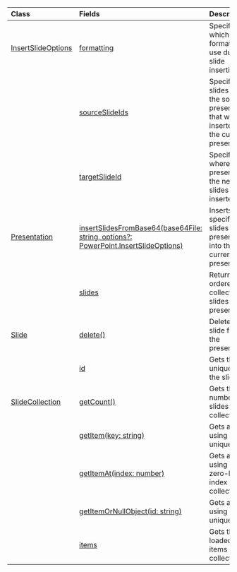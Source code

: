 | Class | Fields | Description |
|:---|:---|:---|
|[InsertSlideOptions](/.insertslideoptions)|[formatting](/.insertslideoptions#powerpoint-javascript/api/powerpoint/-insertslideoptions-formatting-member)|Specifies which formatting to use during slide insertion.|
||[sourceSlideIds](/.insertslideoptions#powerpoint-javascript/api/powerpoint/-insertslideoptions-sourceslideids-member)|Specifies the slides from the source presentation that will be inserted into the current presentation.|
||[targetSlideId](/.insertslideoptions#powerpoint-javascript/api/powerpoint/-insertslideoptions-targetslideid-member)|Specifies where in the presentation the new slides will be inserted.|
|[Presentation](/.presentation)|[insertSlidesFromBase64(base64File: string, options?: PowerPoint.InsertSlideOptions)](/.presentation#powerpoint-javascript/api/powerpoint/-presentation-insertslidesfrombase64-member(1))|Inserts the specified slides from a presentation into the current presentation.|
||[slides](/.presentation#powerpoint-javascript/api/powerpoint/-presentation-slides-member)|Returns an ordered collection of slides in the presentation.|
|[Slide](/.slide)|[delete()](/.slide#powerpoint-javascript/api/powerpoint/-slide-delete-member(1))|Deletes the slide from the presentation.|
||[id](/.slide#powerpoint-javascript/api/powerpoint/-slide-id-member)|Gets the unique ID of the slide.|
|[SlideCollection](/.slidecollection)|[getCount()](/.slidecollection#powerpoint-javascript/api/powerpoint/-slidecollection-getcount-member(1))|Gets the number of slides in the collection.|
||[getItem(key: string)](/.slidecollection#powerpoint-javascript/api/powerpoint/-slidecollection-getitem-member(1))|Gets a slide using its unique ID.|
||[getItemAt(index: number)](/.slidecollection#powerpoint-javascript/api/powerpoint/-slidecollection-getitemat-member(1))|Gets a slide using its zero-based index in the collection.|
||[getItemOrNullObject(id: string)](/.slidecollection#powerpoint-javascript/api/powerpoint/-slidecollection-getitemornullobject-member(1))|Gets a slide using its unique ID.|
||[items](/.slidecollection#powerpoint-javascript/api/powerpoint/-slidecollection-items-member)|Gets the loaded child items in this collection.|
